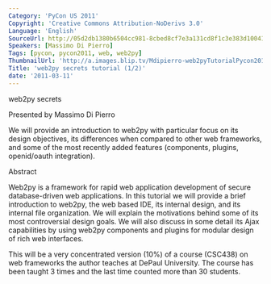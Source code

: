 ```yaml
---
Category: 'PyCon US 2011'
Copyright: 'Creative Commons Attribution-NoDerivs 3.0'
Language: 'English'
SourceUrl: http://05d2db1380b6504cc981-8cbed8cf7e3a131cd8f1c3e383d10041.r93.cf2.rackcdn.com/pycon-us-2011/433_web2py-secrets-tutorial-1-2.m4v
Speakers: [Massimo Di Pierro]
Tags: [pycon, pycon2011, web, web2py]
ThumbnailUrl: 'http://a.images.blip.tv/Mdipierro-web2pyTutorialPycon201112623-523.jpg'
Title: 'web2py secrets tutorial (1/2)'
date: '2011-03-11'
---
```

web2py secrets

Presented by Massimo Di Pierro

We will provide an introduction to web2py with particular focus on its design
objectives, its differences when compared to other web frameworks, and some of
the most recently added features (components, plugins, openid/oauth
integration).

Abstract

Web2py is a framework for rapid web application development of secure
database-driven web applications. In this tutorial we will provide a brief
introduction to web2py, the web based IDE, its internal design, and its
internal file organization. We will explain the motivations behind some of its
most controversial design goals. We will also discuss in some detail its Ajax
capabilities by using web2py components and plugins for modular design of rich
web interfaces.

This will be a very concentrated version (10%) of a course (CSC438) on web
frameworks the author teaches at DePaul University. The course has been taught
3 times and the last time counted more than 30 students.

